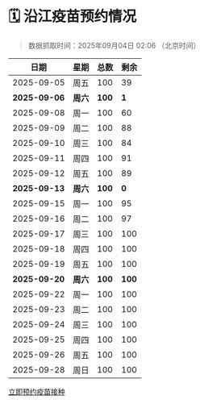 # 🗓️ 沿江疫苗预约情况

> 数据抓取时间：2025年09月04日 02:06 （北京时间）

| 日期 | 星期 | 总数 | 剩余 |
|------|------|------|------|
| 2025-09-05 | 周五 | 100 | 39 |
| **2025-09-06** | **周六** | **100** | **1** |
| 2025-09-08 | 周一 | 100 | 60 |
| 2025-09-09 | 周二 | 100 | 88 |
| 2025-09-10 | 周三 | 100 | 84 |
| 2025-09-11 | 周四 | 100 | 91 |
| 2025-09-12 | 周五 | 100 | 89 |
| **2025-09-13** | **周六** | **100** | **0** |
| 2025-09-15 | 周一 | 100 | 95 |
| 2025-09-16 | 周二 | 100 | 97 |
| 2025-09-17 | 周三 | 100 | 100 |
| 2025-09-18 | 周四 | 100 | 100 |
| 2025-09-19 | 周五 | 100 | 100 |
| **2025-09-20** | **周六** | **100** | **100** |
| 2025-09-22 | 周一 | 100 | 100 |
| 2025-09-23 | 周二 | 100 | 100 |
| 2025-09-24 | 周三 | 100 | 100 |
| 2025-09-25 | 周四 | 100 | 100 |
| 2025-09-26 | 周五 | 100 | 100 |
| 2025-09-28 | 周日 | 100 | 100 |


<div class="button-container">
<a class="btn" href="http://yfzweb.ishequ.net/#/login" target="_blank">立即预约疫苗接种</a>
</div>
